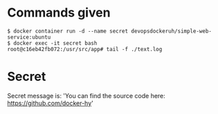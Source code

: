 # Commands given

```console
$ docker container run -d --name secret devopsdockeruh/simple-web-service:ubuntu
$ docker exec -it secret bash
root@c16eb42fb072:/usr/src/app# tail -f ./text.log
```

# Secret

Secret message is: 'You can find the source code here: https://github.com/docker-hy'
